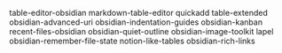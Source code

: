 table-editor-obsidian
markdown-table-editor
quickadd
table-extended
obsidian-advanced-uri
obsidian-indentation-guides
obsidian-kanban
recent-files-obsidian
obsidian-quiet-outline
obsidian-image-toolkit
lapel
obsidian-remember-file-state
notion-like-tables
obsidian-rich-links